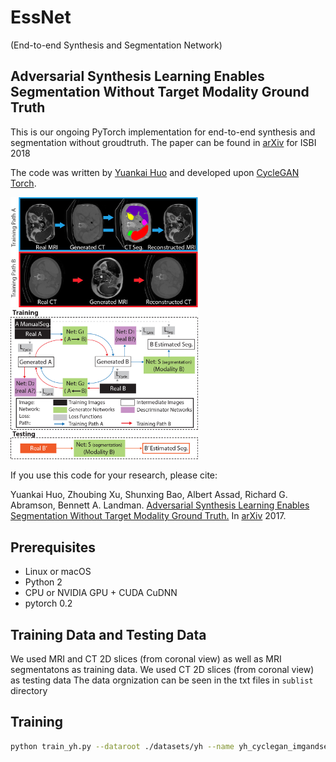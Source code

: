 # EssNet 
(End-to-end Synthesis and Segmentation Network)

## Adversarial Synthesis Learning Enables Segmentation Without Target Modality Ground Truth

This is our ongoing PyTorch implementation for end-to-end synthesis and segmentation without groudtruth.
The paper can be found in [arXiv](https://arxiv.org/abs/1712.07695) for ISBI 2018

The code was written by [Yuankai Huo](https://sites.google.com/site/yuankaihuo/) and developed upon [CycleGAN Torch](https://github.com/junyanz/CycleGAN).


<img src='imgs/Figure3.jpg' width=300>
<img src='imgs/Figure2.jpg' width=300>


If you use this code for your research, please cite:

Yuankai Huo, Zhoubing Xu, Shunxing Bao, Albert Assad, Richard G. Abramson, Bennett A. Landman. [Adversarial Synthesis Learning Enables Segmentation Without Target Modality Ground Truth.](https://arxiv.org/abs/1712.07695)  In [arXiv](https://arxiv.org/abs/1712.07695) 2017.   

## Prerequisites
- Linux or macOS
- Python 2
- CPU or NVIDIA GPU + CUDA CuDNN
- pytorch 0.2

## Training Data and Testing Data
We used MRI and CT 2D slices (from coronal view) as well as MRI segmentatons as training data.
We used CT 2D slices (from coronal view) as testing data
The data orgnization can be seen in the txt files in `sublist` directory

## Training
```bash
python train_yh.py --dataroot ./datasets/yh --name yh_cyclegan_imgandseg --batchSize 5 --model cycle_seg --pool_size 50 --no_dropout --yh_run_model Train --dataset_mode yh_seg --yh_data_model ImageWithMask --input_nc 1  --seg_norm CrossEntropy --output_nc 1 --output_nc_seg 7 --checkpoints_dir /home-local/Cycle_Deep/CheckpointsNew/checkpoints/cross_entropy_lr0_0002 --test_seg_output_dir /home-local/Cycle_Deep/Output/CycleTest_all_new/cross_entropy_lr0_0002  --display_id 0 --weight_2 10 --weight_3 10 --weight_7 10



